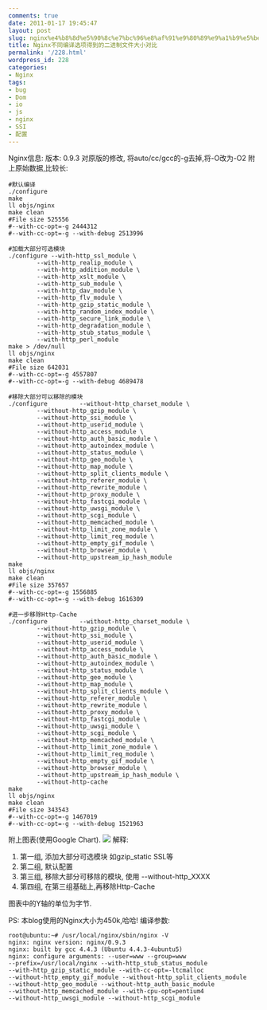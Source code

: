 ```yaml
---
comments: true
date: 2011-01-17 19:45:47
layout: post
slug: nginx%e4%b8%8d%e5%90%8c%e7%bc%96%e8%af%91%e9%80%89%e9%a1%b9%e5%be%97%e5%88%b0%e7%9a%84%e4%ba%8c%e8%bf%9b%e5%88%b6%e6%96%87%e4%bb%b6%e5%a4%a7%e5%b0%8f%e5%af%b9%e6%af%94
title: Nginx不同编译选项得到的二进制文件大小对比
permalink: '/228.html'
wordpress_id: 228
categories:
- Nginx
tags:
- bug
- Dom
- io
- js
- nginx
- SSI
- 配置
---
```


Nginx信息:
版本: 0.9.3
对原版的修改, 将auto/cc/gcc的-g去掉,将-O改为-O2
附上原始数据,比较长:

    #默认编译
    ./configure
    make
    ll objs/nginx
    make clean
    #File size 525556
    #--with-cc-opt=-g 2444312
    #--with-cc-opt=-g --with-debug 2513996
    
    #加载大部分可选模块
    ./configure --with-http_ssl_module \
            --with-http_realip_module \
            --with-http_addition_module \
            --with-http_xslt_module \
            --with-http_sub_module \
            --with-http_dav_module \
            --with-http_flv_module \
            --with-http_gzip_static_module \
            --with-http_random_index_module \
            --with-http_secure_link_module \
            --with-http_degradation_module \
            --with-http_stub_status_module \
            --with-http_perl_module
    make > /dev/null
    ll objs/nginx
    make clean
    #File size 642031
    #--with-cc-opt=-g 4557807
    #--with-cc-opt=-g --with-debug 4689478
    
    #移除大部分可以移除的模块
    ./configure         --without-http_charset_module \
            --without-http_gzip_module \
            --without-http_ssi_module \
            --without-http_userid_module \
            --without-http_access_module \
            --without-http_auth_basic_module \
            --without-http_autoindex_module \
            --without-http_status_module \
            --without-http_geo_module \
            --without-http_map_module \
            --without-http_split_clients_module \
            --without-http_referer_module \
            --without-http_rewrite_module \
            --without-http_proxy_module \
            --without-http_fastcgi_module \
            --without-http_uwsgi_module \
            --without-http_scgi_module \
            --without-http_memcached_module \
            --without-http_limit_zone_module \
            --without-http_limit_req_module \
            --without-http_empty_gif_module \
            --without-http_browser_module \
            --without-http_upstream_ip_hash_module
    make
    ll objs/nginx
    make clean
    #File size 357657
    #--with-cc-opt=-g 1556885
    #--with-cc-opt=-g --with-debug 1616309
    
    #进一步移除Http-Cache
    ./configure         --without-http_charset_module \
            --without-http_gzip_module \
            --without-http_ssi_module \
            --without-http_userid_module \
            --without-http_access_module \
            --without-http_auth_basic_module \
            --without-http_autoindex_module \
            --without-http_status_module \
            --without-http_geo_module \
            --without-http_map_module \
            --without-http_split_clients_module \
            --without-http_referer_module \
            --without-http_rewrite_module \
            --without-http_proxy_module \
            --without-http_fastcgi_module \
            --without-http_uwsgi_module \
            --without-http_scgi_module \
            --without-http_memcached_module \
            --without-http_limit_zone_module \
            --without-http_limit_req_module \
            --without-http_empty_gif_module \
            --without-http_browser_module \
            --without-http_upstream_ip_hash_module \
            --without-http-cache
    make
    ll objs/nginx
    make clean
    #File size 343543
    #--with-cc-opt=-g 1467019
    #--with-cc-opt=-g --with-debug 1521963
    
附上图表(使用Google Chart).
![](https://chart.googleapis.com/chart?cht=bvg&chs=700x250&chd=t:642031,525556,357657,343543|4557807,2444312,1556885,1467019|4689478,2513996,1616309,1521963&chco=4d89f9,c6d9fd,0000FF&chxt=y&chds=0,5000000&chxr=0,0,5000000&chdl=Normal|--with-cc-opt=-g|--with-cc-opt=-g%20--with-debug&chg=0,10)
解释:
1. 第一组, 添加大部分可选模块 如gzip_static SSL等
2. 第二组, 默认配置
3. 第三组, 移除大部分可移除的模块, 使用 --without-http_XXXX
4. 第四组, 在第三组基础上,再移除Http-Cache
  
图表中的Y轴的单位为字节.
  
PS: 本blog使用的Nginx大小为450k,哈哈!
编译参数:

    root@ubuntu:~# /usr/local/nginx/sbin/nginx -V
    nginx: nginx version: nginx/0.9.3
    nginx: built by gcc 4.4.3 (Ubuntu 4.4.3-4ubuntu5)
    nginx: configure arguments: --user=www --group=www 
    --prefix=/usr/local/nginx --with-http_stub_status_module 
    --with-http_gzip_static_module --with-cc-opt=-ltcmalloc 
    --without-http_empty_gif_module --without-http_split_clients_module 
    --without-http_geo_module --without-http_auth_basic_module 
    --without-http_memcached_module --with-cpu-opt=pentium4 
    --without-http_uwsgi_module --without-http_scgi_module
    
